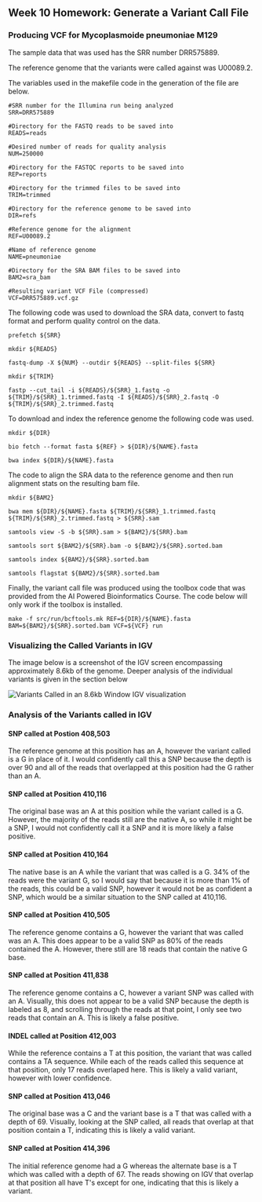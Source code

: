 ## Week 10 Homework: Generate a Variant Call File

### Producing VCF for Mycoplasmoide pneumoniae M129

The sample data that was used has the SRR number DRR575889.

The reference genome that the variants were called against was U00089.2.

The variables used in the makefile code in the generation of the file are below.

```
#SRR number for the Illumina run being analyzed
SRR=DRR575889

#Directory for the FASTQ reads to be saved into
READS=reads

#Desired number of reads for quality analysis 
NUM=250000

#Directory for the FASTQC reports to be saved into
REP=reports

#Directory for the trimmed files to be saved into
TRIM=trimmed

#Directory for the reference genome to be saved into
DIR=refs

#Reference genome for the alignment
REF=U00089.2

#Name of reference genome
NAME=pneumoniae

#Directory for the SRA BAM files to be saved into
BAM2=sra_bam

#Resulting variant VCF File (compressed)
VCF=DRR575889.vcf.gz
```
The following code was used to download the SRA data, convert to fastq format and perform quality control on the data.

```
prefetch ${SRR}

mkdir ${READS}

fastq-dump -X ${NUM} --outdir ${READS} --split-files ${SRR}

mkdir ${TRIM}

fastp --cut_tail -i ${READS}/${SRR}_1.fastq -o ${TRIM}/${SRR}_1.trimmed.fastq -I ${READS}/${SRR}_2.fastq -O ${TRIM}/${SRR}_2.trimmed.fastq
```

To download and index the reference genome the following code was used.

```
mkdir ${DIR}

bio fetch --format fasta ${REF} > ${DIR}/${NAME}.fasta

bwa index ${DIR}/${NAME}.fasta
```

The code to align the SRA data to the reference genome and then run alignment stats on the resulting bam file.

```
mkdir ${BAM2}

bwa mem ${DIR}/${NAME}.fasta ${TRIM}/${SRR}_1.trimmed.fastq ${TRIM}/${SRR}_2.trimmed.fastq > ${SRR}.sam

samtools view -S -b ${SRR}.sam > ${BAM2}/${SRR}.bam

samtools sort ${BAM2}/${SRR}.bam -o ${BAM2}/${SRR}.sorted.bam

samtools index ${BAM2}/${SRR}.sorted.bam

samtools flagstat ${BAM2}/${SRR}.sorted.bam
```

Finally, the variant call file was produced using the toolbox code that was provided from the AI Powered Bioinformatics Course. The code below will only work if the toolbox is installed.

```
make -f src/run/bcftools.mk REF=${DIR}/${NAME}.fasta BAM=${BAM2}/${SRR}.sorted.bam VCF=${VCF} run
```
### Visualizing the Called Variants in IGV

The image below is a screenshot of the IGV screen encompassing approximately 8.6kb of the genome. Deeper analysis of the individual variants is given in the section below

![Variants Called in an 8.6kb Window IGV visualization](visualization_8.6kb_overview.png)

### Analysis of the Variants called in IGV

#### SNP called at Postion 408,503

The reference genome at this position has an A, however the variant called is a G in place of it. I would confidently call this a SNP because the depth is over 90 and all of the reads that overlapped at this position had the G rather than an A. 

#### SNP called at Position 410,116

The original base was an A at this position while the variant called is a G. However, the majority of the reads still are the native A, so while it might be a SNP, I would not confidently call it a SNP and it is more likely a false positive. 

#### SNP called at Position 410,164

The native base is an A while the variant that was called is a G. 34% of the reads were the variant G, so I would say that because it is more than 1% of the reads, this could be a valid SNP, however it would not be as confident a SNP, which would be a similar situation to the SNP called at 410,116. 

#### SNP called at Position 410,505

The reference genome contains a G, however the variant that was called was an A. This does appear to be a valid SNP as 80% of the reads contained the A. However, there still are 18 reads that contain the native G base. 

#### SNP called at Position 411,838

The reference genome contains a C, however a variant SNP was called with an A. Visually, this does not appear to be a valid SNP because the depth is labeled as 8, and scrolling through the reads at that point, I only see two reads that contain an A. This is likely a false positive. 

#### INDEL called at Position 412,003

While the reference contains a T at this position, the variant that was called contains a TA sequence. While each of the reads called this sequence at that position, only 17 reads overlaped here. This is likely a valid variant, however with lower confidence.

#### SNP called at Position 413,046

The original base was a C and the variant base is a T that was called with a depth of 69. Visually, looking at the SNP called, all reads that overlap at that position contain a T, indicating this is likely a valid variant.

#### SNP called at Position 414,396

The initial reference genome had a G whereas the alternate base is a T which was called with a depth of 67. The reads showing on IGV that overlap at that position all have T's except for one, indicating that this is likely a variant. 

